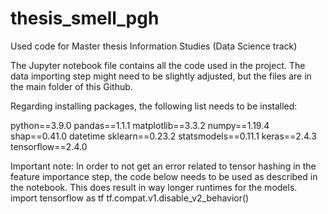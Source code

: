 # thesis_smell_pgh
Used code for Master thesis Information Studies (Data Science track)

The Jupyter notebook file contains all the code used in the project. The data importing step might need to be slightly adjusted, but the files are in the main folder of this Github.

Regarding installing packages, the following list needs to be installed:

python==3.9.0
pandas==1.1.1
matplotlib==3.3.2
numpy==1.19.4
shap==0.41.0
datetime
sklearn==0.23.2
statsmodels==0.11.1
keras==2.4.3
tensorflow==2.4.0



Important note: In order to not get an error related to tensor hashing in the feature importance step, the code below needs to be used as described in the notebook. This does result in way longer runtimes for the models.
import tensorflow as tf
tf.compat.v1.disable_v2_behavior()
